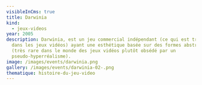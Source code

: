 ```yaml
---
visibleInCms: true
title: Darwinia
kind:
  - jeux-videos
year: 2005
description: Darwinia, est un jeu commercial indépendant (ce qui est très rare
  dans les jeux vidéos) ayant une esthétique basée sur des formes abstraites
  (très rare dans le monde des jeux vidéos plutôt obsédé par un
  pseudo-hyperréalisme).
image: /images/events/darwinia.png
gallery: /images/events/darwinia-02-.png
thematique: histoire-du-jeu-video
---
```


